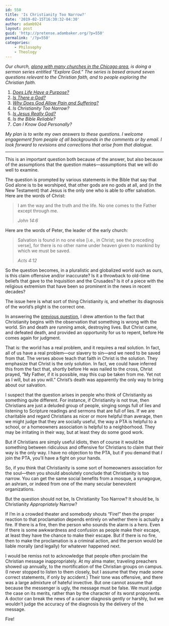 ```yaml
---
id: 550
title: 'Is Christianity Too Narrow?'
date: '2019-02-15T16:30:32-04:30'
author: adamb924
layout: post
guid: 'http://pretense.adambaker.org/?p=550'
permalink: '/?p=550'
categories:
    - Philosophy
    - Theology
---
```


*Our church,* [*along with many churches in the Chicago area*](https://www.exploregod.com/chicago)*, is doing a sermon series entitled “Explore God.” The series is based around seven questions relevant to the Christian faith, and to people exploring the Christian faith.*

1. *[Does Life Have a Purpose?](https://pretense.adambaker.org/?p=355)*
2. *[Is There a God?](https://pretense.adambaker.org/?p=359)*
3. *[Why Does God Allow Pain and Suffering?](https://pretense.adambaker.org/?p=365)*
4. *Is Christianity Too Narrow?*
5. *[Is Jesus Really God?](https://pretense.adambaker.org/?p=564)*
6. *Is the Bible Reliable?*
7. *Can I Know God Personally?*

*My plan is to write my own answers to these questions. I welcome engagement from people of all backgrounds in the comments or by email. I look forward to revisions and corrections that arise from that dialogue.*

- - - - - -

This is an important question both because of the answer, but also because of the assumptions that the question makes—assumptions that we will do well to examine.

The question is prompted by various statements in the Bible that say that God alone is to be worshiped, that other gods are no gods at all, and (in the New Testament) that Jesus is the only one who is able to offer salvation. Here are the words of Christ:

> I am the way and the truth and the life. No one comes to the Father except through me.
> 
> <cite>John 14:6</cite>

Here are the words of Peter, the leader of the early church:

> Salvation is found in no one else \[i.e., in Christ; see the preceding verse\], for there is no other name under heaven given to mankind by which we must be saved.
> 
> <cite>Acts 4:12</cite>

So the question becomes, in a pluralistic and globalized world such as ours, is this claim offensive and/or inaccurate? Is it a throwback to old-time beliefs that gave to the Inquisition and the Crusades? Is it of a piece with the religious extremism that have been so prominent in the news in recent decades?

The issue here is what sort of thing Christianity *is,* and whether its diagnosis of the world’s plight is the correct one.

In answering the [previous question](https://pretense.adambaker.org/?p=365), I drew attention to the fact that Christianity begins with the observation that something is wrong with the world. Sin and death are running amok, destroying lives. But Christ came, and defeated death, and provided an opportunity for us to repent, before He comes again for judgment.

That is: the world has a real problem, and it requires a real solution. In fact, all of us have a real problem—our slavery to sin—and we need to be saved from that. The verses above teach that faith in Christ is the solution. They emphasize that Christ is the only solution. In fact, we could have inferred this from the fact that, shortly before He was nailed to the cross, Christ prayed, “My Father, if it is possible, may this cup be taken from me. Yet not as I will, but as you will.” Christ’s death was apparently the only way to bring about our salvation.

I suspect that the question arises in people who think of Christianity as something quite different. For instance, if Christianity is not true, then Christians are just a deluded group of people, singing songs full of lies and listening to Scripture readings and sermons that are full of lies. If we are charitable and regard Christians as nicer or more helpful than average, then we might judge that they are socially useful, the way a PTA is helpful to a school, or a homeowners association is helpful to a neighborhood. They may be irritating in their way, but at least they do some good work.

But if Christians are simply useful idiots, then of course it would be something between ridiculous and offensive for Christians to claim that their way is the only way. I have no objection to the PTA, but if you demand that *I* join the PTA, you’ll have a fight on your hands.

So, if you think that Christianity is some sort of homeowners association for the soul—then you should absolutely conclude that Christianity is too narrow. You can get the same social benefits from a mosque, a synagogue, an ashram, or indeed from one of the many secular benevolent organizations.

But the question should not be, Is Christianity Too Narrow? It should be, Is Christianity *Appropriately* Narrow?

If I’m in a crowded theater and somebody shouts “Fire!” then the proper reaction to that proclamation depends entirely on whether there is actually a fire. If there is a fire, then the person who sounds the alarm is a hero. Even if there is some awkwardness and confusion as people make their escape, at least they have the chance to make their escape. But if there is no fire, then to make the proclamation is a criminal action, and the person would be liable morally (and legally) for whatever happened next.

I would be remiss not to acknowledge that people often proclaim the Christian message inappropriately. At my alma mater, traveling preachers showed up annually, to the mortification of the Christian groups on campus. (I never stopped to listen to them closely, but I assume that they made *some* correct statements, if only by accident.) Their tone was offensive, and there was a large admixture of hateful invective. But one cannot assume that because the messenger is ugly, the message must be false. We must judge the case on its merits, rather than by the character of its worst proponents. A doctor can break the news of a cancer diagnosis gently or harshly, but we wouldn’t judge the accuracy of the diagnosis by the delivery of the message.

Fire!